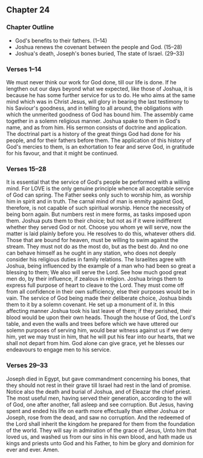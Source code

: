 ## Chapter 24

### Chapter Outline

- God's benefits to their fathers. (1–14)
- Joshua renews the covenant between the people and God. (15–28)
- Joshua's death, Joseph's bones buried, The state of Israel. (29–33)

### Verses 1–14

We must never think our work for God done, till our life is done. If he lengthen out our days beyond what we expected, like those of Joshua, it is because he has some further service for us to do. He who aims at the same mind which was in Christ Jesus, will glory in bearing the last testimony to his Saviour's goodness, and in telling to all around, the obligations with which the unmerited goodness of God has bound him. The assembly came together in a solemn religious manner. Joshua spake to them in God's name, and as from him. His sermon consists of doctrine and application. The doctrinal part is a history of the great things God had done for his people, and for their fathers before them. The application of this history of God's mercies to them, is an exhortation to fear and serve God, in gratitude for his favour, and that it might be continued.

### Verses 15–28

It is essential that the service of God's people be performed with a willing mind. For LOVE is the only genuine principle whence all acceptable service of God can spring. The Father seeks only such to worship him, as worship him in spirit and in truth. The carnal mind of man is enmity against God, therefore, is not capable of such spiritual worship. Hence the necessity of being born again. But numbers rest in mere forms, as tasks imposed upon them. Joshua puts them to their choice; but not as if it were indifferent whether they served God or not. Choose you whom ye will serve, now the matter is laid plainly before you. He resolves to do this, whatever others did. Those that are bound for heaven, must be willing to swim against the stream. They must not do as the most do, but as the best do. And no one can behave himself as he ought in any station, who does not deeply consider his religious duties in family relations. The Israelites agree with Joshua, being influenced by the example of a man who had been so great a blessing to them; We also will serve the Lord. See how much good great men do, by their influence, if zealous in religion. Joshua brings them to express full purpose of heart to cleave to the Lord. They must come off from all confidence in their own sufficiency, else their purposes would be in vain. The service of God being made their deliberate choice, Joshua binds them to it by a solemn covenant. He set up a monument of it. In this affecting manner Joshua took his last leave of them; if they perished, their blood would be upon their own heads. Though the house of God, the Lord's table, and even the walls and trees before which we have uttered our solemn purposes of serving him, would bear witness against us if we deny him, yet we may trust in him, that he will put his fear into our hearts, that we shall not depart from him. God alone can give grace, yet he blesses our endeavours to engage men to his service.

### Verses 29–33

Joseph died in Egypt, but gave commandment concerning his bones, that they should not rest in their grave till Israel had rest in the land of promise. Notice also the death and burial of Joshua, and of Eleazar the chief priest. The most useful men, having served their generation, according to the will of God, one after another, fall asleep and see corruption. But Jesus, having spent and ended his life on earth more effectually than either Joshua or Joseph, rose from the dead, and saw no corruption. And the redeemed of the Lord shall inherit the kingdom he prepared for them from the foundation of the world. They will say in admiration of the grace of Jesus, Unto him that loved us, and washed us from our sins in his own blood, and hath made us kings and priests unto God and his Father, to him be glory and dominion for ever and ever. Amen.


